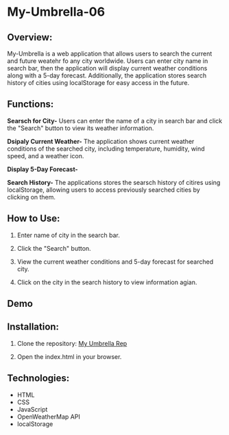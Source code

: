 # My-Umbrella-06

## Overview:

My-Umbrella is a web application that allows users to search the current and future weatehr fo any city worldwide. Users can enter city name in search bar, then the application will display current weather conditions along with a 5-day forecast. Additionally, the application stores search history of cities using localStorage for easy access in the future.

## Functions:

**Searsch for City-** Users can enter the name of a city in search bar and click the "Search" button to view its weather information.

**Dsipaly Current Weather-** The application shows current weather  conditions of the searched city, including temperature, humidity, wind speed, and a weather icon.

**Display 5-Day Forecast-** 

**Search History-** The applications stores the searsch history of citires using localStorage, allowing users to access previously searched cities by clicking on them.

## How to Use:
<!-- ADD SCREENSHOTS TO SECTION -->
1. Enter name of city in the search bar.

2. Click the "Search" button.

3. View the current weather conditions and 5-day forecast for searched city.

4. Click on the city in the search history to view information agian.


## Demo

## Installation:

1. Clone the repository:
[My Umbrella Rep](https://github.com/NatDavies06/My-Umbrella-06.git)

2. Open the index.html in your browser.

## Technologies:

* HTML
* CSS
* JavaScript
* OpenWeatherMap API
* localStorage
